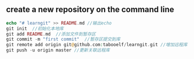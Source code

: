 ## create a new repository on the command line

```php
echo "# learngit" >> README.md //输出echo
git init  //初始化本地库
git add README.md  //添加文件到暂存区
git commit -m "first commit"  //暂存区提交到库
git remote add origin git@github.com:tabooelf/learngit.git //增加远程库
git push -u origin master //更新关联远程库
```

